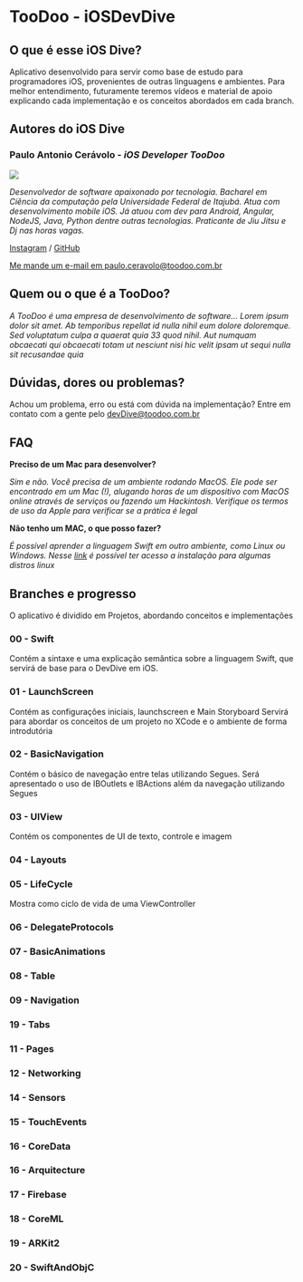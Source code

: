 # TooDoo - iOSDevDive

## O que é esse iOS Dive?
Aplicativo desenvolvido para servir como base de estudo para programadores iOS, provenientes de outras linguagens e ambientes.
Para melhor entendimento, futuramente teremos vídeos e material de apoio explicando cada implementação e os conceitos abordados em cada branch.

## Autores do iOS Dive
### Paulo Antonio Cerávolo - *iOS Developer  TooDoo*

![](https://secure.gravatar.com/avatar/1b1f930706886ee3a994d8a04fd8efdb?s=128)

*Desenvolvedor de software apaixonado por tecnologia. Bacharel em Ciência da computação pela Universidade Federal de Itajubá. Atua com desenvolvimento mobile iOS. Já atuou com dev para Android, Angular, NodeJS, Java, Python dentre outras tecnologias. Praticante de Jiu Jitsu e Dj nas horas vagas.*

[Instagram](https://www.instagram.com/paulo.ceravolo) / [GitHub](https//github.com/xonho)

[Me mande um e-mail em paulo.ceravolo@toodoo.com.br](mailto:paulo.ceravolo@toodoo.com.br)


## Quem ou o que é a TooDoo?

*A TooDoo é uma empresa de desenvolvimento de software... Lorem ipsum dolor sit amet. Ab temporibus repellat id nulla nihil eum dolore doloremque. Sed voluptatum culpa a quaerat quia 33 quod nihil. Aut numquam obcaecati qui obcaecati totam ut nesciunt nisi hic velit ipsam ut sequi nulla sit recusandae quia*

## Dúvidas, dores ou problemas?

Achou um problema, erro ou está com dúvida na implementação? Entre em contato com a gente pelo devDive@toodoo.com.br

## FAQ 

**Preciso de um Mac para desenvolver?**

*Sim e não. Você precisa de um ambiente rodando MacOS. Ele pode ser encontrado em um Mac (!), alugando horas de um dispositivo com MacOS online através de serviços ou fazendo um Hackintosh. Verifique os termos de uso da Apple para verificar se a prática é legal*

**Não tenho um MAC, o que posso fazer?**

*É possível aprender a linguagem Swift em outro ambiente, como Linux ou Windows. Nesse [link](https://swift.org/download/#releases) é possível ter acesso a instalação para algumas distros linux*


## Branches e progresso
O aplicativo é dividido em Projetos, abordando conceitos e implementações

### 00 - Swift
Contém a sintaxe e uma explicação semântica sobre a linguagem Swift, que servirá de base para o DevDive em iOS.

### 01 - LaunchScreen
Contém as configurações iniciais, launchscreen e Main Storyboard
Servirá para abordar os conceitos de um projeto no XCode e o ambiente de forma introdutória

### 02 - BasicNavigation
Contém o básico de navegação entre telas utilizando Segues. 
Será apresentado o uso de IBOutlets e IBActions além da navegação utilizando Segues

### 03 - UIView
Contém os componentes de UI de texto, controle e imagem

### 04 - Layouts

### 05 - LifeCycle
Mostra como ciclo de vida de uma ViewController

### 06 - DelegateProtocols

### 07 - BasicAnimations

### 08 - Table

### 09 - Navigation

### 19 - Tabs

### 11 - Pages

### 12 - Networking

### 14 - Sensors

### 15 - TouchEvents

### 16 - CoreData

### 16 - Arquitecture

### 17 - Firebase

### 18 - CoreML

### 19 - ARKit2

### 20 - SwiftAndObjC
